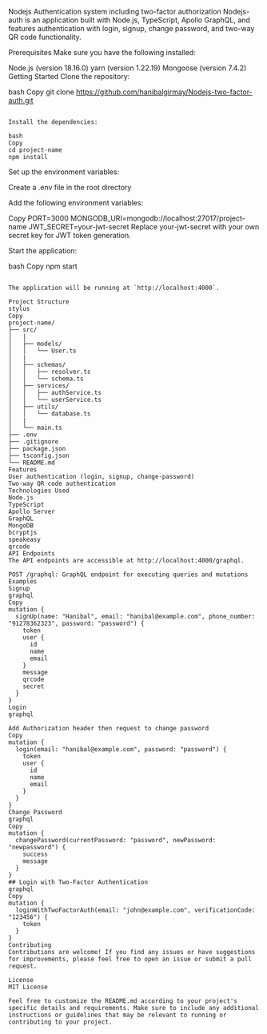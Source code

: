 Nodejs Authentication system including two-factor authorization 
Nodejs-auth is an application built with Node.js, TypeScript, Apollo GraphQL, and features authentication with login, signup, change password, and two-way QR code functionality.

Prerequisites
Make sure you have the following installed:

Node.js (version 18.16.0)
yarn (version 1.22.19)
Mongoose (version 7.4.2)
Getting Started
Clone the repository:

bash
Copy
git clone https://github.com/hanibalgirmay/Nodejs-two-factor-auth.git
```

Install the dependencies:

bash
Copy
cd project-name
npm install
```

Set up the environment variables:

Create a .env file in the root directory

Add the following environment variables:

Copy
PORT=3000
MONGODB_URI=mongodb://localhost:27017/project-name
JWT_SECRET=your-jwt-secret
Replace your-jwt-secret with your own secret key for JWT token generation.

Start the application:

bash
Copy
npm start
```

The application will be running at `http://localhost:4000`.

Project Structure
stylus
Copy
project-name/
├── src/
│   |
│   ├── models/
│   │   └── User.ts
│   |
│   ├── schemas/
│   │   ├── resolver.ts
│   │   └── schema.ts
│   ├── services/
│   │   ├── authService.ts
│   │   └── userService.ts
│   ├── utils/
│   │   └── database.ts
│   |
│   └── main.ts
├── .env
├── .gitignore
├── package.json
├── tsconfig.json
└── README.md
Features
User authentication (login, signup, change-password)
Two-way QR code authentication
Technologies Used
Node.js
TypeScript
Apollo Server
GraphQL
MongoDB
bcryptjs
speakeasy
qrcode
API Endpoints
The API endpoints are accessible at http://localhost:4000/graphql.

POST /graphql: GraphQL endpoint for executing queries and mutations
Examples
Signup
graphql
Copy
mutation {
  signUp(name: "Hanibal", email: "hanibal@example.com", phone_number: "91278362323", password: "password") {
    token
    user {
      id
      name
      email
    }
    message
    qrcode
    secret
  }
}
Login
graphql

Add Authorization header then request to change password
Copy
mutation {
  login(email: "hanibal@example.com", password: "password") {
    token
    user {
      id
      name
      email
    }
  }
}
Change Password
graphql
Copy
mutation {
  changePassword(currentPassword: "password", newPassword: "newpassword") {
    success
    message
  }
}
## Login with Two-Factor Authentication
graphql
Copy
mutation {
  loginWithTwoFactorAuth(email: "john@example.com", verificationCode: "123456") {
    token
  }
}
Contributing
Contributions are welcome! If you find any issues or have suggestions for improvements, please feel free to open an issue or submit a pull request.

License
MIT License

Feel free to customize the README.md according to your project's specific details and requirements. Make sure to include any additional instructions or guidelines that may be relevant to running or contributing to your project.
